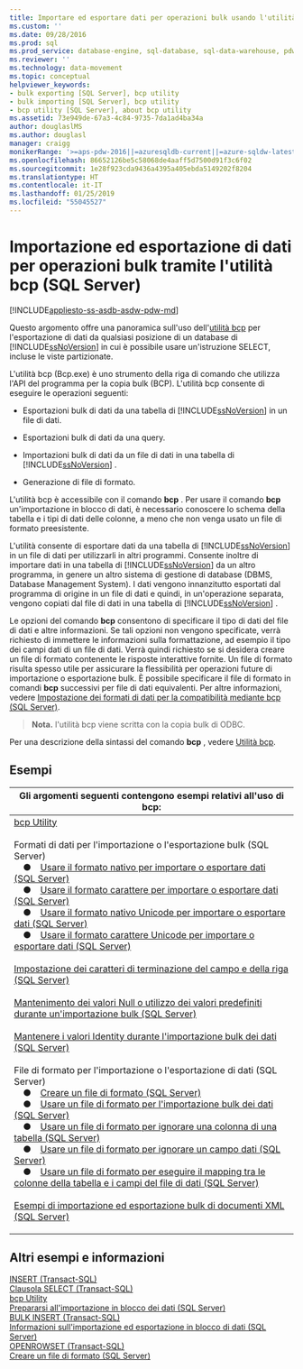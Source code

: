 ```yaml
---
title: Importare ed esportare dati per operazioni bulk usando l'utilità bcp (SQL Server) | Microsoft Docs
ms.custom: ''
ms.date: 09/28/2016
ms.prod: sql
ms.prod_service: database-engine, sql-database, sql-data-warehouse, pdw
ms.reviewer: ''
ms.technology: data-movement
ms.topic: conceptual
helpviewer_keywords:
- bulk exporting [SQL Server], bcp utility
- bulk importing [SQL Server], bcp utility
- bcp utility [SQL Server], about bcp utility
ms.assetid: 73e949de-67a3-4c84-9735-7da1ad4ba34a
author: douglaslMS
ms.author: douglasl
manager: craigg
monikerRange: '>=aps-pdw-2016||=azuresqldb-current||=azure-sqldw-latest||>=sql-server-2016||=sqlallproducts-allversions||>=sql-server-linux-2017||=azuresqldb-mi-current'
ms.openlocfilehash: 86652126be5c58068de4aaff5d7500d91f3c6f02
ms.sourcegitcommit: 1e28f923cda9436a4395a405ebda5149202f8204
ms.translationtype: HT
ms.contentlocale: it-IT
ms.lasthandoff: 01/25/2019
ms.locfileid: "55045527"
---
```

# <a name="import-and-export-bulk-data-by-using-the-bcp-utility-sql-server"></a>Importazione ed esportazione di dati per operazioni bulk tramite l'utilità bcp (SQL Server)
[!INCLUDE[appliesto-ss-asdb-asdw-pdw-md](../../includes/appliesto-ss-asdb-asdw-pdw-md.md)]

  Questo argomento offre una panoramica sull'uso dell'[utilità bcp](../../tools/bcp-utility.md) per l'esportazione di dati da qualsiasi posizione di un database di [!INCLUDE[ssNoVersion](../../includes/ssnoversion-md.md)] in cui è possibile usare un'istruzione SELECT, incluse le viste partizionate.  
  
 L'utilità bcp (Bcp.exe) è uno strumento della riga di comando che utilizza l'API del programma per la copia bulk (BCP). L'utilità bcp consente di eseguire le operazioni seguenti:  
  
-   Esportazioni bulk di dati da una tabella di [!INCLUDE[ssNoVersion](../../includes/ssnoversion-md.md)] in un file di dati.  
  
-   Esportazioni bulk di dati da una query.  
  
-   Importazioni bulk di dati da un file di dati in una tabella di [!INCLUDE[ssNoVersion](../../includes/ssnoversion-md.md)] .  
  
-   Generazione di file di formato.  
  
 L'utilità bcp è accessibile con il comando **bcp** . Per usare il comando **bcp** un'importazione in blocco di dati, è necessario conoscere lo schema della tabella e i tipi di dati delle colonne, a meno che non venga usato un file di formato preesistente.  
  
 L'utilità consente di esportare dati da una tabella di [!INCLUDE[ssNoVersion](../../includes/ssnoversion-md.md)] in un file di dati per utilizzarli in altri programmi. Consente inoltre di importare dati in una tabella di [!INCLUDE[ssNoVersion](../../includes/ssnoversion-md.md)] da un altro programma, in genere un altro sistema di gestione di database (DBMS, Database Management System). I dati vengono innanzitutto esportati dal programma di origine in un file di dati e quindi, in un'operazione separata, vengono copiati dal file di dati in una tabella di [!INCLUDE[ssNoVersion](../../includes/ssnoversion-md.md)] .  
  
 Le opzioni del comando **bcp** consentono di specificare il tipo di dati del file di dati e altre informazioni. Se tali opzioni non vengono specificate, verrà richiesto di immettere le informazioni sulla formattazione, ad esempio il tipo dei campi dati di un file di dati. Verrà quindi richiesto se si desidera creare un file di formato contenente le risposte interattive fornite. Un file di formato risulta spesso utile per assicurare la flessibilità per operazioni future di importazione o esportazione bulk. È possibile specificare il file di formato in comandi **bcp** successivi per file di dati equivalenti. Per altre informazioni, vedere [Impostazione dei formati di dati per la compatibilità mediante bcp &#40;SQL Server&#41;](../../relational-databases/import-export/specify-data-formats-for-compatibility-when-using-bcp-sql-server.md).  
  
>**Nota.** l'utilità bcp viene scritta con la copia bulk di ODBC.
  
 Per una descrizione della sintassi del comando **bcp** , vedere [Utilità bcp](../../tools/bcp-utility.md).  
  
## <a name="examples"></a>Esempi  

|Gli argomenti seguenti contengono esempi relativi all'uso di bcp: |
|---|
|[bcp Utility](../../tools/bcp-utility.md)<br /><br />Formati di dati per l'importazione o l'esportazione bulk (SQL Server)<br />&emsp;&#9679;&emsp;[Usare il formato nativo per importare o esportare dati (SQL Server)](../../relational-databases/import-export/use-native-format-to-import-or-export-data-sql-server.md)<br />&emsp;&#9679;&emsp;[Usare il formato carattere per importare o esportare dati (SQL Server)](../../relational-databases/import-export/use-character-format-to-import-or-export-data-sql-server.md)<br />&emsp;&#9679;&emsp;[Usare il formato nativo Unicode per importare o esportare dati (SQL Server)](../../relational-databases/import-export/use-unicode-native-format-to-import-or-export-data-sql-server.md)<br />&emsp;&#9679;&emsp;[Usare il formato carattere Unicode per importare o esportare dati (SQL Server)](../../relational-databases/import-export/use-unicode-character-format-to-import-or-export-data-sql-server.md)<br /><br />[Impostazione dei caratteri di terminazione del campo e della riga (SQL Server)](../../relational-databases/import-export/specify-field-and-row-terminators-sql-server.md)<br /><br />[Mantenimento dei valori Null o utilizzo dei valori predefiniti durante un'importazione bulk (SQL Server)](../../relational-databases/import-export/keep-nulls-or-use-default-values-during-bulk-import-sql-server.md)<br /><br />[Mantenere i valori Identity durante l'importazione bulk dei dati (SQL Server)](../../relational-databases/import-export/keep-identity-values-when-bulk-importing-data-sql-server.md)<br /><br />File di formato per l'importazione o l'esportazione di dati (SQL Server)<br />&emsp;&#9679;&emsp;[Creare un file di formato (SQL Server)](../../relational-databases/import-export/create-a-format-file-sql-server.md)<br />&emsp;&#9679;&emsp;[Usare un file di formato per l'importazione bulk dei dati (SQL Server)](../../relational-databases/import-export/use-a-format-file-to-bulk-import-data-sql-server.md)<br />&emsp;&#9679;&emsp;[Usare un file di formato per ignorare una colonna di una tabella (SQL Server)](../../relational-databases/import-export/use-a-format-file-to-skip-a-table-column-sql-server.md)<br />&emsp;&#9679;&emsp;[Usare un file di formato per ignorare un campo dati (SQL Server)](../../relational-databases/import-export/use-a-format-file-to-skip-a-data-field-sql-server.md)<br />&emsp;&#9679;&emsp;[Usare un file di formato per eseguire il mapping tra le colonne della tabella e i campi del file di dati (SQL Server)](../../relational-databases/import-export/use-a-format-file-to-map-table-columns-to-data-file-fields-sql-server.md)<br /><br />[Esempi di importazione ed esportazione bulk di documenti XML (SQL Server)](../../relational-databases/import-export/examples-of-bulk-import-and-export-of-xml-documents-sql-server.md)<br /><p>                                                                                                                                                                                                                  </p>|

  
## <a name="more-examples-and-information"></a>Altri esempi e informazioni  
 [INSERT &#40;Transact-SQL&#41;](../../t-sql/statements/insert-transact-sql.md)   
 [Clausola SELECT &#40;Transact-SQL&#41;](../../t-sql/queries/select-clause-transact-sql.md)   
 [bcp Utility](../../tools/bcp-utility.md)   
 [Prepararsi all'importazione in blocco dei dati &#40;SQL Server&#41;](../../relational-databases/import-export/prepare-to-bulk-import-data-sql-server.md)   
 [BULK INSERT &#40;Transact-SQL&#41;](../../t-sql/statements/bulk-insert-transact-sql.md)   
 [Informazioni sull'importazione ed esportazione in blocco di dati &#40;SQL Server&#41;](../../relational-databases/import-export/bulk-import-and-export-of-data-sql-server.md)   
 [OPENROWSET &#40;Transact-SQL&#41;](../../t-sql/functions/openrowset-transact-sql.md)   
 [Creare un file di formato &#40;SQL Server&#41;](../../relational-databases/import-export/create-a-format-file-sql-server.md)  
  
  
